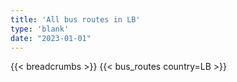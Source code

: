 ```yaml
---
title: 'All bus routes in LB'
type: 'blank'
date: "2023-01-01"
---
```


{{< breadcrumbs >}}
{{< bus_routes country=LB >}}
